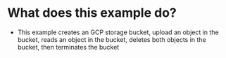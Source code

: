 # What does this example do?
- This example creates an GCP storage bucket, upload an object in the bucket, reads an object in the bucket, deletes both objects in the bucket, then terminates the bucket

